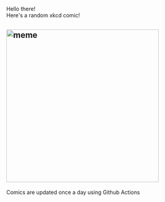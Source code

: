 Hello there! <br>Here's a random xkcd comic!<br>
## <img src="https://imgs.xkcd.com/comics/librarians.png" alt="meme" width="400"/><br>
Comics are updated once a day using Github Actions